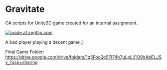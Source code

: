 # Gravitate

C# scripts for Unity3D game created for an internal assignment.


<a href="https://imgflip.com/gif/2lc3u7"><img src="https://i.imgflip.com/2lc3u7.gif" title="made at imgflip.com" /></a>



A bad player playing a decent game ;)

Final Game Folder:
https://drive.google.com/drive/folders/1q5Foo3o5FI74h7uLpLlI1O9hAbELJSv_?usp=sharing
